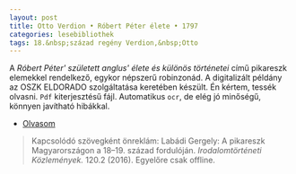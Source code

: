 ```yaml
---
layout: post
title: Otto Verdion • Róbert Péter élete • 1797
categories: lesebibliothek
tags: 18.&nbsp;század regény Verdion,&nbsp;Otto
---
```

A *Róbert Péter' született anglus' élete és különös történetei* című pikareszk elemekkel rendelkező, egykor népszerű robinzonád. A digitalizált példány az OSZK ELDORADO szolgáltatása keretében készült. Én kértem, tessék olvasni. `Pdf` kiterjesztésű fájl. Automatikus `ocr`, de elég jó minőségű, könnyen javítható hibákkal.

- [Olvasom](http://nbn.urn.hu/N2L?urn:nbn:hu-137028)

> Kapcsolódó szövegként önreklám: Labádi Gergely: A pikareszk Magyarországon a 18–19. század fordulóján. *Irodalomtörténeti Közlemények.* 120.2 (2016). Egyelőre csak offline.
